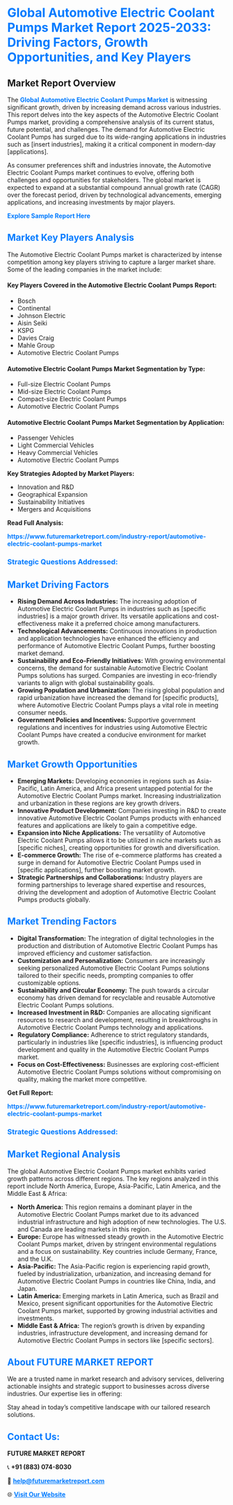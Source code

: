 <h1 style="color: #007BFF;">Global Automotive Electric Coolant Pumps Market Report 2025-2033: Driving Factors, Growth Opportunities, and Key Players</h1>

<section id="overview">
<h2>Market Report Overview</h2>
<p>The <a href="https://www.futuremarketreport.com/industry-report/automotive-electric-coolant-pumps-market" style="color: #007BFF; text-decoration: none;"><strong>Global Automotive Electric Coolant Pumps Market</strong></a> is witnessing significant growth, driven by increasing demand across various industries. This report delves into the key aspects of the Automotive Electric Coolant Pumps market, providing a comprehensive analysis of its current status, future potential, and challenges. The demand for Automotive Electric Coolant Pumps has surged due to its wide-ranging applications in industries such as [insert industries], making it a critical component in modern-day [applications].</p>
<p>As consumer preferences shift and industries innovate, the Automotive Electric Coolant Pumps market continues to evolve, offering both challenges and opportunities for stakeholders. The global market is expected to expand at a substantial compound annual growth rate (CAGR) over the forecast period, driven by technological advancements, emerging applications, and increasing investments by major players.</p>
</section>

<section id="overview">
<p><a href="https://www.futuremarketreport.com/request-sample/reportId=98544" style="color: #007BFF; text-decoration: none;"><strong>Explore Sample Report Here</strong></a></p>
</section>

<section id="key-players">
<h2 style="color: #007BFF;">Market Key Players Analysis</h2>
<p>The Automotive Electric Coolant Pumps market is characterized by intense competition among key players striving to capture a larger market share. Some of the leading companies in the market include:</p>
<h4>Key Players Covered in the Automotive Electric Coolant Pumps Report:</h4>
<ul><li>Bosch</li><li>Continental</li><li>Johnson Electric</li><li>Aisin Seiki</li><li>KSPG</li><li>Davies Craig</li><li>Mahle Group</li><li>Automotive Electric Coolant Pumps</li></ul>
<h4>Automotive Electric Coolant Pumps Market Segmentation by Type:</h4>
<ul><li>Full-size Electric Coolant Pumps</li><li>Mid-size Electric Coolant Pumps</li><li>Compact-size Electric Coolant Pumps</li><li>Automotive Electric Coolant Pumps</li></ul>

<h4>Automotive Electric Coolant Pumps Market Segmentation by Application:</h4>
<ul><li>Passenger Vehicles</li><li>Light Commercial Vehicles</li><li>Heavy Commercial Vehicles</li><li>Automotive Electric Coolant Pumps</li></ul>
<p><strong>Key Strategies Adopted by Market Players:</strong></p>
<ul>
<li>Innovation and R&D</li>
<li>Geographical Expansion</li>
<li>Sustainability Initiatives</li>
<li>Mergers and Acquisitions</li>
</ul>
</section>

<section>
<p><strong>Read Full Analysis: </strong></p><a href="https://www.futuremarketreport.com/industry-report/automotive-electric-coolant-pumps-market" style="color: #007BFF; text-decoration: none;"><strong>https://www.futuremarketreport.com/industry-report/automotive-electric-coolant-pumps-market</strong></a>
<h3 style="color: #007BFF;">Strategic Questions Addressed:</h3>
</section>

<section id="driving-factors">
<h2 style="color: #007BFF;">Market Driving Factors</h2>
<ul>
<li><strong>Rising Demand Across Industries:</strong> The increasing adoption of Automotive Electric Coolant Pumps in industries such as [specific industries] is a major growth driver. Its versatile applications and cost-effectiveness make it a preferred choice among manufacturers.</li>
<li><strong>Technological Advancements:</strong> Continuous innovations in production and application technologies have enhanced the efficiency and performance of Automotive Electric Coolant Pumps, further boosting market demand.</li>
<li><strong>Sustainability and Eco-Friendly Initiatives:</strong> With growing environmental concerns, the demand for sustainable Automotive Electric Coolant Pumps solutions has surged. Companies are investing in eco-friendly variants to align with global sustainability goals.</li>
<li><strong>Growing Population and Urbanization:</strong> The rising global population and rapid urbanization have increased the demand for [specific products], where Automotive Electric Coolant Pumps plays a vital role in meeting consumer needs.</li>
<li><strong>Government Policies and Incentives:</strong> Supportive government regulations and incentives for industries using Automotive Electric Coolant Pumps have created a conducive environment for market growth.</li>
</ul>
</section>

<section id="growth-opportunities">
<h2 style="color: #007BFF;">Market Growth Opportunities</h2>
<ul>
<li><strong>Emerging Markets:</strong> Developing economies in regions such as Asia-Pacific, Latin America, and Africa present untapped potential for the Automotive Electric Coolant Pumps market. Increasing industrialization and urbanization in these regions are key growth drivers.</li>
<li><strong>Innovative Product Development:</strong> Companies investing in R&D to create innovative Automotive Electric Coolant Pumps products with enhanced features and applications are likely to gain a competitive edge.</li>
<li><strong>Expansion into Niche Applications:</strong> The versatility of Automotive Electric Coolant Pumps allows it to be utilized in niche markets such as [specific niches], creating opportunities for growth and diversification.</li>
<li><strong>E-commerce Growth:</strong> The rise of e-commerce platforms has created a surge in demand for Automotive Electric Coolant Pumps used in [specific applications], further boosting market growth.</li>
<li><strong>Strategic Partnerships and Collaborations:</strong> Industry players are forming partnerships to leverage shared expertise and resources, driving the development and adoption of Automotive Electric Coolant Pumps products globally.</li>
</ul>
</section>

<section id="trending-factors">
<h2 style="color: #007BFF;">Market Trending Factors</h2>
<ul>
<li><strong>Digital Transformation:</strong> The integration of digital technologies in the production and distribution of Automotive Electric Coolant Pumps has improved efficiency and customer satisfaction.</li>
<li><strong>Customization and Personalization:</strong> Consumers are increasingly seeking personalized Automotive Electric Coolant Pumps solutions tailored to their specific needs, prompting companies to offer customizable options.</li>
<li><strong>Sustainability and Circular Economy:</strong> The push towards a circular economy has driven demand for recyclable and reusable Automotive Electric Coolant Pumps solutions.</li>
<li><strong>Increased Investment in R&D:</strong> Companies are allocating significant resources to research and development, resulting in breakthroughs in Automotive Electric Coolant Pumps technology and applications.</li>
<li><strong>Regulatory Compliance:</strong> Adherence to strict regulatory standards, particularly in industries like [specific industries], is influencing product development and quality in the Automotive Electric Coolant Pumps market.</li>
<li><strong>Focus on Cost-Effectiveness:</strong> Businesses are exploring cost-efficient Automotive Electric Coolant Pumps solutions without compromising on quality, making the market more competitive.</li>
</ul>
</section>

<section>
<p><strong>Get Full Report: </strong></p><a href="https://www.futuremarketreport.com/industry-report/automotive-electric-coolant-pumps-market" style="color: #007BFF; text-decoration: none;"><strong>https://www.futuremarketreport.com/industry-report/automotive-electric-coolant-pumps-market</strong></a>
<h3 style="color: #007BFF;">Strategic Questions Addressed:</h3>
</section>


<section id="regional-analysis">
<h2 style="color: #007BFF;">Market Regional Analysis</h2>
<p>The global Automotive Electric Coolant Pumps market exhibits varied growth patterns across different regions. The key regions analyzed in this report include North America, Europe, Asia-Pacific, Latin America, and the Middle East & Africa:</p>
<ul>
<li><strong>North America:</strong> This region remains a dominant player in the Automotive Electric Coolant Pumps market due to its advanced industrial infrastructure and high adoption of new technologies. The U.S. and Canada are leading markets in this region.</li>
<li><strong>Europe:</strong> Europe has witnessed steady growth in the Automotive Electric Coolant Pumps market, driven by stringent environmental regulations and a focus on sustainability. Key countries include Germany, France, and the U.K.</li>
<li><strong>Asia-Pacific:</strong> The Asia-Pacific region is experiencing rapid growth, fueled by industrialization, urbanization, and increasing demand for Automotive Electric Coolant Pumps in countries like China, India, and Japan.</li>
<li><strong>Latin America:</strong> Emerging markets in Latin America, such as Brazil and Mexico, present significant opportunities for the Automotive Electric Coolant Pumps market, supported by growing industrial activities and investments.</li>
<li><strong>Middle East & Africa:</strong> The region’s growth is driven by expanding industries, infrastructure development, and increasing demand for Automotive Electric Coolant Pumps in sectors like [specific sectors].</li>
</ul>
</section>

<footer>
<h2 style="color: #007BFF;">About FUTURE MARKET REPORT</h2>
<p>We are a trusted name in market research and advisory services, delivering actionable insights and strategic support to businesses across diverse industries. Our expertise lies in offering:</p>

<p>Stay ahead in today’s competitive landscape with our tailored research solutions.</p>

<h2 style="color: #007BFF;">Contact Us:</h2>
<p><strong>FUTURE MARKET REPORT</strong></p>
<p>📞 <strong>+91 (883) 074-8030</strong></p>
<p>📧 <strong><a href="mailto:help@futuremarketreport.com" style="color: #007BFF;">help@futuremarketreport.com</a></strong></p>
<p>🌐 <strong><a href="https://www.futuremarketreport.com/" style="color: #007BFF;">Visit Our Website</a></strong></p>
</footer>
